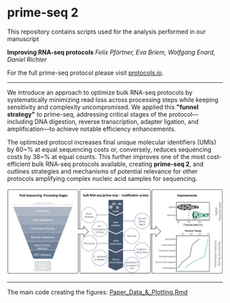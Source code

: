 # prime-seq 2

This repository contains scripts used for the analysis performed in our manuscript

**Improving RNA-seq protocols**
*Felix Pförtner, Eva Briem, Wolfgang Enard, Daniel Richter*

For the full prime-seq protocol please visit [protocols.io](https://www.protocols.io/view/prime-seq-2-dsyx6fxn).

---

We introduce an approach to optimize bulk RNA-seq protocols by systematically minimizing read loss across processing steps while keeping sensitivity and complexity uncompromised. We applied this **"funnel strategy"** to prime-seq, addressing critical stages of the protocol—including DNA digestion, reverse transcription, adapter ligation, and amplification—to achieve notable efficiency enhancements. 

The optimized protocol increases final unique molecular identifiers (UMIs) by 60~\% at equal sequencing costs or, conversely, reduces sequencing costs by 38~\% at equal counts. This further improves one of the most cost-efficient bulk RNA-seq protocols available, creating **prime-seq 2**, and outlines strategies and mechanisms of potential relevance for other protocols amplifying complex nucleic acid samples for sequencing.

![Figure A: Overview of the funnel strategy applied to prime-seq protocol optimization.](figures/combined_figures/FigA.png)

---
The main code creating the figures: [Paper_Data_&_Plotting.Rmd](scripts/Paper_Data_&_Plotting.Rmd)
